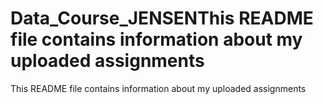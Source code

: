 # Data_Course_JENSENThis README file contains information about my uploaded assignments
This README file contains information about my uploaded assignments
